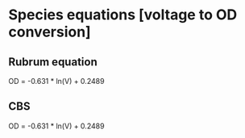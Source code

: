 # Species equations [voltage to OD conversion]

## Rubrum equation

OD = -0.631 * ln(V) + 0.2489

## CBS

OD = -0.631 * ln(V) + 0.2489